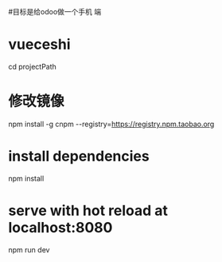 #目标是给odoo做一个手机 端
# vueceshi
cd projectPath
# 修改镜像
npm install -g cnpm --registry=https://registry.npm.taobao.org
# install dependencies
npm install

# serve with hot reload at localhost:8080
npm run dev

